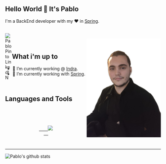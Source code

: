 ## Hello World 👋 It's Pablo
I'm a BackEnd developer with my ♥ in [Spring](https://spring.io/).

<br/>


<a href="https://www.linkedin.com/in/pablofcopinto/">
<img align="left" alt="Pablo Pinto LinkedIN" width="22px" src="https://icongr.am/fontawesome/linkedin.svg?size=128&color=70c8ff" />
</a>

<br />

<img align="right" alt="GIF" src="assets/nobackground_me.png" width="240px" />

<br />

## What i'm up to

- 🔭 I’m currently working @ [Indra](https://www.indracompany.com/es/minsait).
- 🌱 I’m currently working with [Spring](https://spring.io/).

<br />

## Languages and Tools
<code>
<p align="center">
  <a href="https://skillicons.dev">
    <img src="https://skillicons.dev/icons?i=eclipse,visualstudio,java,spring,git,docker,kubernetes,docker" />
  </a>
</p>
</code>

---

![Pablo's github stats](https://github-readme-stats.vercel.app/api?username=pablopinto&show_icons=true&hide_border=true)
